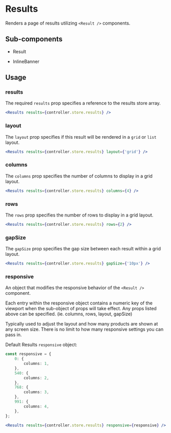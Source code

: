 # Results

Renders a page of results utilizing `<Result />` components.

## Sub-components
- Result

- InlineBanner

## Usage

### results
The required `results` prop specifies a reference to the results store array. 

```jsx
<Results results={controller.store.results} />
```

### layout
The `layout` prop specifies if this result will be rendered in a `grid` or `list` layout.

```jsx
<Results results={controller.store.results} layout={'grid'} />
```

### columns
The `columns` prop specifies the number of columns to display in a grid layout.

```jsx
<Results results={controller.store.results} columns={4} />
```

### rows
The `rows` prop specifies the number of rows to display in a grid layout.

```jsx
<Results results={controller.store.results} rows={2} />
```

### gapSize
The `gapSize` prop specifies the gap size between each result within a grid layout.

```jsx
<Results results={controller.store.results} gapSize={'10px'} />
```

### responsive
An object that modifies the responsive behavior of the `<Result />` component.

Each entry within the responsive object contains a numeric key of the viewport when the sub-object of props will take effect. Any props listed above can be specified. (ie. columns, rows, layout, gapSize)

Typically used to adjust the layout and how many products are shown at any screen size. There is no limit to how many responsive settings you can pass in.


Default Results `responsive` object:

```typescript
const responsive = {
	0: {
		columns: 1,
	},
	540: {
		columns: 2,
	},
	768: {
		columns: 3,
	},
	991: {
		columns: 4,
	},
};
```

```jsx
<Results results={controller.store.results} responsive={responsive} />
```
